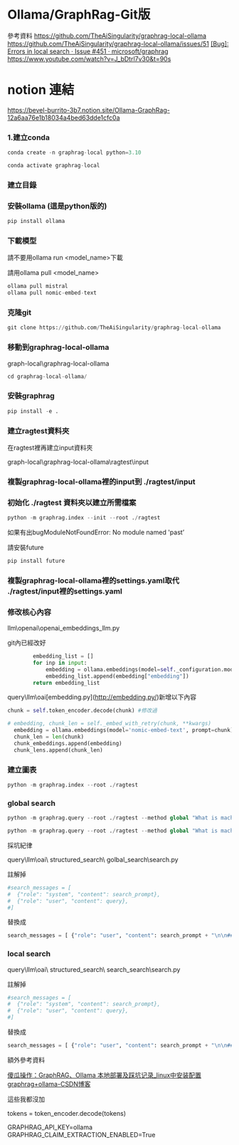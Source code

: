 # Ollama/GraphRag-Git版
參考資料
https://github.com/TheAiSingularity/graphrag-local-ollama
https://github.com/TheAiSingularity/graphrag-local-ollama/issues/51
[[Bug]: Errors in local search · Issue #451 · microsoft/graphrag](https://github.com/microsoft/graphrag/issues/451#issuecomment-2220861232)
https://www.youtube.com/watch?v=J_bDtrl7v30&t=90s

# notion 連結
https://bevel-burrito-3b7.notion.site/Ollama-GraphRag-12a6aa76e1b18034a4bed63dde1cfc0a
### 1.建立conda

```python
conda create -n graphrag-local python=3.10

```

```python
conda activate graphrag-local
```

### 建立目錄


### 安裝ollama (這是python版的)

```python
pip install ollama
```

### 下載模型

請不要用ollama run <model_name>下載

請用ollama pull <model_name>

```python
ollama pull mistral
ollama pull nomic-embed-text
```

### 克隆git

```python
git clone https://github.com/TheAiSingularity/graphrag-local-ollama
```

### 移動到graphrag-local-ollama

graph-local\graphrag-local-ollama

```python
cd graphrag-local-ollama/
```

### 安裝graphrag

```python
pip install -e .
```

### 建立ragtest資料夾

在ragtest裡再建立input資料夾

graph-local\graphrag-local-ollama\ragtest\input

### 複製graphrag-local-ollama裡的input到 ./ragtest/input

### 初始化 ./ragtest 資料夾以建立所需檔案

```python
python -m graphrag.index --init --root ./ragtest
```

如果有出bugModuleNotFoundError: No module named 'past’

請安裝future

```python
pip install future
```

### 複製graphrag-local-ollama裡的settings.yaml取代 ./ragtest/input裡的settings.yaml

### 修改核心內容

llm\openai\openai_embeddings_llm.py 

git內已經改好

```python
        embedding_list = []
        for inp in input:
            embedding = ollama.embeddings(model=self._configuration.model, prompt=inp)
            embedding_list.append(embedding["embedding"])
        return embedding_list
```

query\llm\oai\[embedding.py](http://embedding.py/)新增以下內容

```python
chunk = self.token_encoder.decode(chunk) #修改過
```

```python
# embedding, chunk_len = self._embed_with_retry(chunk, **kwargs)
  embedding = ollama.embeddings(model='nomic-embed-text', prompt=chunk)['embedding']
  chunk_len = len(chunk)
  chunk_embeddings.append(embedding)
  chunk_lens.append(chunk_len)
```


### 建立圖表

```python
python -m graphrag.index --root ./ragtest
```

### global search

```python
python -m graphrag.query --root ./ragtest --method global "What is machinelearning?”
```

```python
python -m graphrag.query --root ./ragtest --method global "What is machinelearning?用中文顯示”
```

採坑紀律

query\llm\oai\ structured_search\ golbal_search\search.py

註解掉

```python
#search_messages = [
#  {"role": "system", "content": search_prompt},
#  {"role": "user", "content": query},
#]
```

替換成

```python
search_messages = [ {"role": "user", "content": search_prompt + "\n\n### USER QUESTION ### \n\n" + query} ]

```

### local search

query\llm\oai\ structured_search\ search_search\search.py

註解掉

```python
#search_messages = [
#  {"role": "system", "content": search_prompt},
#  {"role": "user", "content": query},
#]
```

替換成

```python
search_messages = [ {"role": "user", "content": search_prompt + "\n\n### USER QUESTION ### \n\n" + query} ]

```

額外參考資料

[傻瓜操作：GraphRAG、Ollama 本地部署及踩坑记录_linux中安装配置graphrag+ollama-CSDN博客](https://blog.csdn.net/weixin_42107217/article/details/141649920)

這些我都沒加

tokens = token_encoder.decode(tokens) 

GRAPHRAG_API_KEY=ollama
GRAPHRAG_CLAIM_EXTRACTION_ENABLED=True


